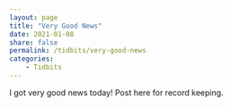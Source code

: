 ```yaml
---
layout: page
title: "Very Good News"
date: 2021-01-08
share: false
permalink: /tidbits/very-good-news
categories:
    - Tidbits
---
```


I got very good news today! Post here for record keeping.